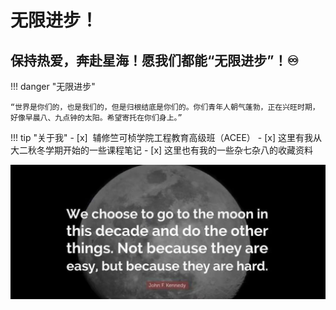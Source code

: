 # 无限进步！

## 保持热爱，奔赴星海！愿我们都能“无限进步”！♾️

!!! danger "无限进步"

    “世界是你们的，也是我们的，但是归根结底是你们的。你们青年人朝气蓬勃，正在兴旺时期，好像早晨八、九点钟的太阳。希望寄托在你们身上。”

!!! tip "关于我"
    - [x] ​    辅修竺可桢学院工程教育高级班（ACEE）
    - [x] ​    这里有我从大二秋冬学期开始的一些课程笔记
    - [x] ​    这里也有我的一些杂七杂八的收藏资料

![background](images\background.jpg)


